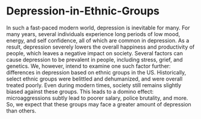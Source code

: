# Depression-in-Ethnic-Groups

In such a fast-paced modern world, depression is inevitable for many. For many years, several individuals experience long periods of low mood, energy, and self confidence, all of which are common in depression. As a result, depression severely lowers the overall happiness and productivity of people, which leaves a negative impact on society. Several factors can cause depression to be prevalent in people, including stress, grief, and genetics. We, however, intend to examine one such factor further: differences in depression based on ethnic groups in the US. Historically, select ethnic groups were belittled and dehumanized, and were overall treated poorly. Even during modern times, society still remains slightly biased against these groups. This leads to a domino effect: microaggressions subtly lead to poorer salary, police brutality, and more. So, we expect that these groups may face a greater amount of depression than others.
